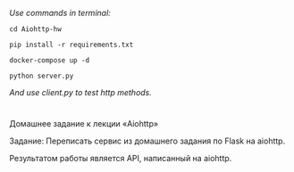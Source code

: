 *Use commands in terminal:*

```shell
cd Aiohttp-hw
```
```shell
pip install -r requirements.txt
```
```shell
docker-compose up -d
```
```shell
python server.py
```
*And use client.py to test http methods.*
#

Домашнее задание к лекции «Aiohttp»

Задание:
Переписать сервис из домашнего задания по Flask на aiohttp.

Результатом работы является API, написанный на aiohttp.
